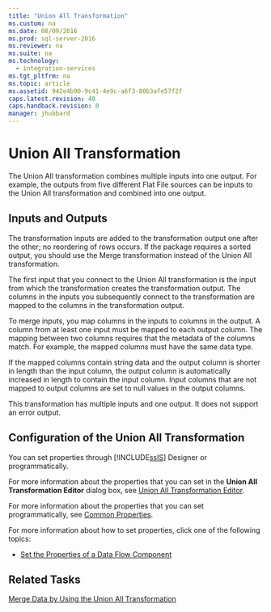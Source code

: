 ```yaml
---
title: "Union All Transformation"
ms.custom: na
ms.date: 08/09/2016
ms.prod: sql-server-2016
ms.reviewer: na
ms.suite: na
ms.technology: 
  - integration-services
ms.tgt_pltfrm: na
ms.topic: article
ms.assetid: 942e4b90-9c41-4e9c-a6f3-80b3afe57f2f
caps.latest.revision: 40
caps.handback.revision: 0
manager: jhubbard
---
```

# Union All Transformation
The Union All transformation combines multiple inputs into one output. For example, the outputs from five different Flat File sources can be inputs to the Union All transformation and combined into one output.  
  
## Inputs and Outputs  
 The transformation inputs are added to the transformation output one after the other; no reordering of rows occurs. If the package requires a sorted output, you should use the Merge transformation instead of the Union All transformation.  
  
 The first input that you connect to the Union All transformation is the input from which the transformation creates the transformation output. The columns in the inputs you subsequently connect to the transformation are mapped to the columns in the transformation output.  
  
 To merge inputs, you map columns in the inputs to columns in the output. A column from at least one input must be mapped to each output column. The mapping between two columns requires that the metadata of the columns match. For example, the mapped columns must have the same data type.  
  
 If the mapped columns contain string data and the output column is shorter in length than the input column, the output column is automatically increased in length to contain the input column. Input columns that are not mapped to output columns are set to null values in the output columns.  
  
 This transformation has multiple inputs and one output. It does not support an error output.  
  
## Configuration of the Union All Transformation  
 You can set properties through [!INCLUDE[ssIS](../../Topics/TopicNameContainA/tokens/ssIS_md.md)] Designer or programmatically.  
  
 For more information about the properties that you can set in the **Union All Transformation Editor** dialog box, see [Union All Transformation Editor](../../Topics/TopicNameNotContainA/Union-All-Transformation-Editor.md).  
  
 For more information about the properties that you can set programmatically, see [Common Properties](../../Topics/TopicNameNotContainA/Common-Properties.md).  
  
 For more information about how to set properties, click one of the following topics:  
  
-   [Set the Properties of a Data Flow Component](../../Topics/TopicNameContainA/Set-the-Properties-of-a-Data-Flow-Component.md)  
  
## Related Tasks  
 [Merge Data by Using the Union All Transformation](../../Topics/TopicNameNotContainA/Merge-Data-by-Using-the-Union-All-Transformation.md)